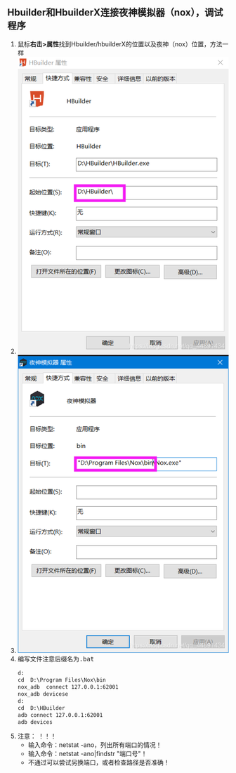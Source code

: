 ## Hbuilder和HbuilderX连接夜神模拟器（nox），调试程序
1. 鼠标**右击>属性**找到Hbuilder/hbuilderX的位置以及夜神（nox）位置，方法一样
2. ![Hubilder位置](./src/1.png)
3. ![夜神模拟器（nox）位置](./src/2.png)
4. 编写文件注意后缀名为<kbd>.bat</kbd>
	```
	d:
	cd  D:\Program Files\Nox\bin
	nox_adb  connect 127.0.0.1:62001
	nox_adb devicese
	d:
	cd  D:\HBuilder
	adb connect 127.0.0.1:62001
	adb devices
	```
5. 注意： ！！！
	+ 输入命令：netstat -ano，列出所有端口的情况！
	+ 输入命令：netstat -ano|findstr "端口号"！
	+ 不通过可以尝试另换端口，或者检查路径是否准确！